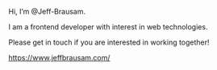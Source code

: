 Hi, I’m @Jeff-Brausam.

I am a frontend developer with interest in web technologies.

Please get in touch if you are interested in working together!

https://www.jeffbrausam.com/
